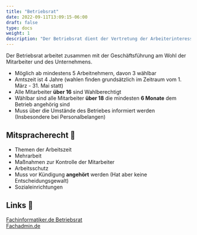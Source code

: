 ```yaml
---
title: "Betriebsrat"
date: 2022-09-11T13:09:15-06:00
draft: false
type: docs
weight: 1
description: "Der Betriebsrat dient der Vertretung der Arbeiterinteressen im Betrieb. Er ist ein Mittel der Gesetzgebung. So können die Arbeiter auf den Arbeitgeber einwirken."
---
```

  
Der Betriebsrat arbeitet zusammen mit der Geschäftsführung am Wohl der Mitarbeiter und des Unternehmens.

- Möglich ab mindestens 5 Arbeitnehmern, davon 3 wählbar
- Amtszeit ist 4 Jahre (wahlen finden grundsätzlich im Zeitraum vom 1. März - 31. Mai statt)
- Alle Mitarbeiter **über 16** sind Wahlberechtigt
- Wählbar sind alle Mitarbeiter **über 18** die mindesten **6 Monate** dem Betrieb angehörig sind
- Muss über die Umstände des Betriebes informiert werden (Insbesondere bei Personalbelangen)

## Mitspracherecht 📜

- Themen der Arbeitszeit
- Mehrarbeit
- Maßnahmen zur Kontrolle der Mitarbeiter
- Arbeitsschutz
- Muss vor Kündigung **angehört** werden (Hat aber keine Entscheidungsgewalt)
- Sozialeinrichtungen

## Links 🔗

[Fachinformatiker.de Betriebsrat](https://www.fachinformatiker.de/topic/44291-betriebsrat/)  
[Fachadmin.de](https://fachadmin.de/index.html@p=237.html)  
